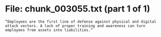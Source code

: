 ﻿# File: chunk_003055.txt (part 1 of 1)
```
“Employees are the first line of defense against physical and digital attack vectors. A lack of proper training and awareness can turn employees from assets into liabilities.”
```

